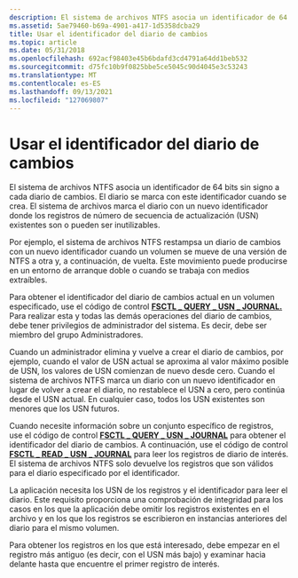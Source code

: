 ```yaml
---
description: El sistema de archivos NTFS asocia un identificador de 64 bits sin signo a cada diario de cambios.
ms.assetid: 5ae79460-b69a-4901-a417-1d5358dcba29
title: Usar el identificador del diario de cambios
ms.topic: article
ms.date: 05/31/2018
ms.openlocfilehash: 692acf98403e45b6bdafd3cd4791a64dd1beb532
ms.sourcegitcommit: d75fc10b9f0825bbe5ce5045c90d4045e3c53243
ms.translationtype: MT
ms.contentlocale: es-ES
ms.lasthandoff: 09/13/2021
ms.locfileid: "127069807"
---
```

# <a name="using-the-change-journal-identifier"></a>Usar el identificador del diario de cambios

El sistema de archivos NTFS asocia un identificador de 64 bits sin signo a cada diario de cambios. El diario se marca con este identificador cuando se crea. El sistema de archivos marca el diario con un nuevo identificador donde los registros de número de secuencia de actualización (USN) existentes son o pueden ser inutilizables.

Por ejemplo, el sistema de archivos NTFS restampsa un diario de cambios con un nuevo identificador cuando un volumen se mueve de una versión de NTFS a otra y, a continuación, de vuelta. Este movimiento puede producirse en un entorno de arranque doble o cuando se trabaja con medios extraíbles.

Para obtener el identificador del diario de cambios actual en un volumen especificado, use el código de control [**FSCTL \_ QUERY \_ USN \_ JOURNAL.**](/windows/win32/api/winioctl/ni-winioctl-fsctl_query_usn_journal) Para realizar esta y todas las demás operaciones del diario de cambios, debe tener privilegios de administrador del sistema. Es decir, debe ser miembro del grupo Administradores.

Cuando un administrador elimina y vuelve a crear el diario de cambios, por ejemplo, cuando el valor de USN actual se aproxima al valor máximo posible de USN, los valores de USN comienzan de nuevo desde cero. Cuando el sistema de archivos NTFS marca un diario con un nuevo identificador en lugar de volver a crear el diario, no restablece el USN a cero, pero continúa desde el USN actual. En cualquier caso, todos los USN existentes son menores que los USN futuros.

Cuando necesite información sobre un conjunto específico de registros, use el código de control [**FSCTL \_ QUERY \_ USN \_ JOURNAL**](/windows/win32/api/winioctl/ni-winioctl-fsctl_query_usn_journal) para obtener el identificador del diario de cambios. A continuación, use el código de control [**FSCTL \_ READ \_ USN \_ JOURNAL**](/windows/win32/api/winioctl/ni-winioctl-fsctl_read_usn_journal) para leer los registros de diario de interés. El sistema de archivos NTFS solo devuelve los registros que son válidos para el diario especificado por el identificador.

La aplicación necesita los USN de los registros y el identificador para leer el diario. Este requisito proporciona una comprobación de integridad para los casos en los que la aplicación debe omitir los registros existentes en el archivo y en los que los registros se escribieron en instancias anteriores del diario para el mismo volumen.

Para obtener los registros en los que está interesado, debe empezar en el registro más antiguo (es decir, con el USN más bajo) y examinar hacia delante hasta que encuentre el primer registro de interés.

 

 
